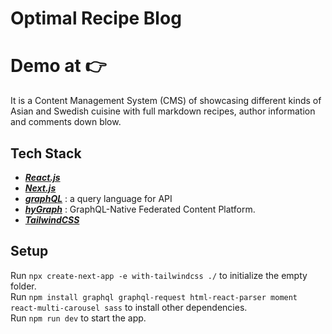 # Optimal Recipe Blog

# Demo at 👉
It is a Content Management System (CMS) of showcasing different kinds of Asian and Swedish cuisine with full markdown recipes, author information and comments down blow.

## Tech Stack
- [***React.js***](https://reactjs.org)
- [***Next.js***](https://nextjs.org)
- [***graphQL***](https://graphql.org) : a query language for API
- [***hyGraph***](https://hygraph.com) : GraphQL-Native Federated Content Platform. 
- [***TailwindCSS***](https://tailwindcss.com)


## Setup
Run `npx create-next-app -e with-tailwindcss ./` to initialize the empty folder.
<br>
Run `npm install graphql graphql-request html-react-parser moment react-multi-carousel sass` to install other dependencies.
<br>
Run `npm run dev` to start the app.
